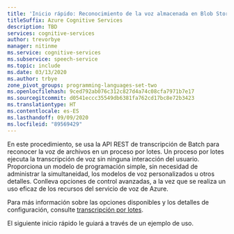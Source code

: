 ```yaml
---
title: 'Inicio rápido: Reconocimiento de la voz almacenada en Blob Storage: servicio de voz'
titleSuffix: Azure Cognitive Services
description: TBD
services: cognitive-services
author: trevorbye
manager: nitinme
ms.service: cognitive-services
ms.subservice: speech-service
ms.topic: include
ms.date: 03/13/2020
ms.author: trbye
zone_pivot_groups: programming-languages-set-two
ms.openlocfilehash: 9ced792ab076c312c827d4a74c08cfa7971b7e17
ms.sourcegitcommit: d0541eccc35549db6381fa762cd17bc8e72b3423
ms.translationtype: HT
ms.contentlocale: es-ES
ms.lasthandoff: 09/09/2020
ms.locfileid: "89569429"
---
```

En este procedimiento, se usa la API REST de transcripción de Batch para reconocer la voz de archivos en un proceso por lotes. Un proceso por lotes ejecuta la transcripción de voz sin ninguna interacción del usuario. Proporciona un modelo de programación simple, sin necesidad de administrar la simultaneidad, los modelos de voz personalizados u otros detalles. Conlleva opciones de control avanzadas, a la vez que se realiza un uso eficaz de los recursos del servicio de voz de Azure.

Para más información sobre las opciones disponibles y los detalles de configuración, consulte [transcripción por lotes](../../../batch-transcription.md).

El siguiente inicio rápido le guiará a través de un ejemplo de uso.
